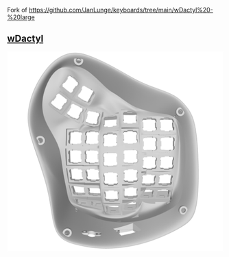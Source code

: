 Fork of https://github.com/JanLunge/keyboards/tree/main/wDactyl%20-%20large

## [wDactyl](./wDactyl%20-%20large)
![wDactyl](./Screenshot.png)
